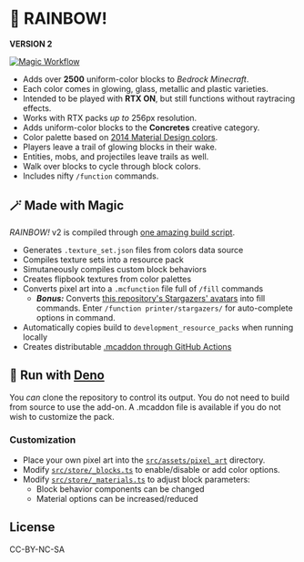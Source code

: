 # 🌈 RAINBOW!
**VERSION 2**

[![Magic Workflow](https://github.com/jasonjgardner/minecraft-rtx-rainbow/actions/workflows/build.yml/badge.svg?branch=main)](https://github.com/jasonjgardner/minecraft-rtx-rainbow/actions/workflows/build.yml)

- Adds over **2500** uniform-color blocks to _Bedrock Minecraft_.
- Each color comes in glowing, glass, metallic and plastic varieties.
- Intended to be played with __RTX ON__, but still functions without raytracing effects.
- Works with RTX packs _up to_ 256px resolution.
- Adds uniform-color blocks to the __Concretes__ creative category.
- Color palette based on [2014 Material Design colors](https://material.io/design/color/the-color-system.html).
- Players leave a trail of glowing blocks in their wake.
- Entities, mobs, and projectiles leave trails as well.
- Walk over blocks to cycle through block colors.
- Includes nifty `/function` commands.

## 🪄 Made with Magic
_RAINBOW!_ v2 is compiled through [one amazing build script](/src/mod.ts).

- Generates `.texture_set.json` files from colors data source
- Compiles texture sets into a resource pack
- Simutaneously compiles custom block behaviors
- Creates flipbook textures from color palettes
- Converts pixel art into a `.mcfunction` file full of `/fill` commands
  - **_Bonus:_** Converts [this repository's Stargazers' avatars](https://github.com/jasonjgardner/minecraft-rtx-rainbow/stargazers) into fill commands. Enter `/function printer/stargazers/` for auto-complete options in command.
- Automatically copies build to `development_resource_packs` when running locally
- Creates distributable [.mcaddon through GitHub Actions](https://github.com/jasonjgardner/minecraft-rtx-rainbow/actions/workflows/build.yml)

## 🦕 Run with [Deno](https://deno.land/)
You _can_ clone the repository to control its output. You do not need to build from source to use the add-on. A .mcaddon file is available if you do not wish to customize the pack.

### Customization

- Place your own pixel art into the [`src/assets/pixel_art`](/src/assets/pixel_art) directory.
- Modify [`src/store/_blocks.ts`](/src/store/_blocks.ts) to enable/disable or add color options.
- Modify [`src/store/_materials.ts`](/src/store/_materials.ts) to adjust block parameters:
  - Block behavior components can be changed
  - Material options can be increased/reduced
  
## License
CC-BY-NC-SA
